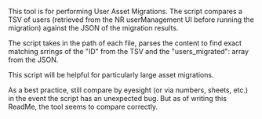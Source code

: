 This tool is for performing User Asset Migrations. 
The script compares a TSV of users (retrieved from the NR userManagement UI before running the migration) against the JSON of the migration results.

The script takes in the path of each file, parses the content to find exact matching srrings of the "ID" from the TSV and the "users_migrated": array from the JSON.

This script will be helpful for particularly large asset migrations. 

As a best practice, still compare by eyesight (or via numbers, sheets, etc.) in the event the script has an unexpected bug. But as of writing this ReadMe, the tool seems to compare correctly.
